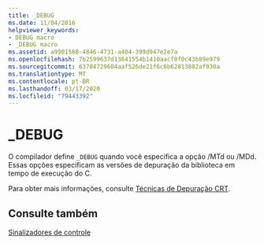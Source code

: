 ```yaml
---
title: _DEBUG
ms.date: 11/04/2016
helpviewer_keywords:
- DEBUG macro
- _DEBUG macro
ms.assetid: a9901568-4846-4731-a404-399d947e2e7a
ms.openlocfilehash: 7b2599637d13641554b1410aacf0f0c43b89e979
ms.sourcegitcommit: 63784729604aaf526de21f6c6b62813882af930a
ms.translationtype: MT
ms.contentlocale: pt-BR
ms.lasthandoff: 03/17/2020
ms.locfileid: "79443392"
---
```

# <a name="_debug"></a>_DEBUG

O compilador define `_DEBUG` quando você especifica a opção /MTd ou /MDd. Essas opções especificam as versões de depuração da biblioteca em tempo de execução do C.

Para obter mais informações, consulte [Técnicas de Depuração CRT](/visualstudio/debugger/crt-debugging-techniques).

## <a name="see-also"></a>Consulte também

[Sinalizadores de controle](../c-runtime-library/control-flags.md)

